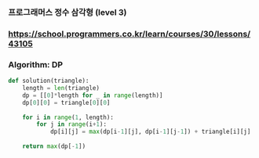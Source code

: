 ### 프로그래머스 정수 삼각형 (level 3)

### https://school.programmers.co.kr/learn/courses/30/lessons/43105

### Algorithm: DP

```python
def solution(triangle):
    length = len(triangle)
    dp = [[0]*length for _ in range(length)] 
    dp[0][0] = triangle[0][0]
    
    for i in range(1, length):
        for j in range(i+1):
            dp[i][j] = max(dp[i-1][j], dp[i-1][j-1]) + triangle[i][j]
    
    return max(dp[-1])
```
